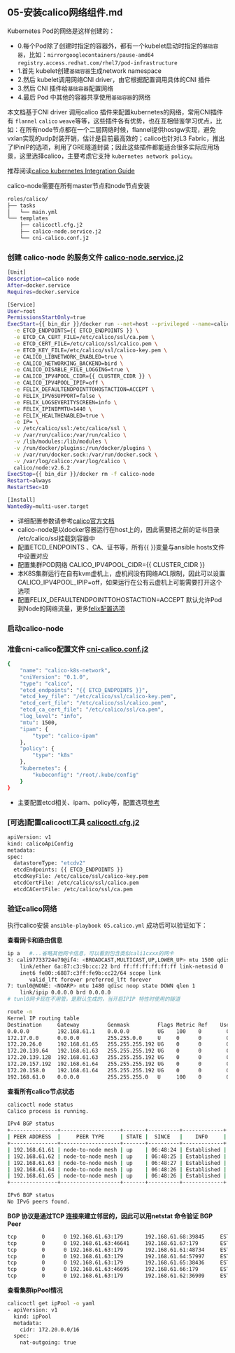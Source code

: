 ## 05-安装calico网络组件.md

Kubernetes Pod的网络是这样创建的：
- 0.每个Pod除了创建时指定的容器外，都有一个kubelet启动时指定的`基础容器`，比如：`mirrorgooglecontainers/pause-amd64` `registry.access.redhat.com/rhel7/pod-infrastructure`
- 1.首先 kubelet创建`基础容器`生成network namespace
- 2.然后 kubelet调用网络CNI driver，由它根据配置调用具体的CNI 插件
- 3.然后 CNI 插件给`基础容器`配置网络
- 4.最后 Pod 中其他的容器共享使用`基础容器`的网络

本文档基于CNI driver 调用calico 插件来配置kubernetes的网络，常用CNI插件有 `flannel` `calico` `weave`等等，这些插件各有优势，也在互相借鉴学习优点，比如：在所有node节点都在一个二层网络时候，flannel提供hostgw实现，避免vxlan实现的udp封装开销，估计是目前最高效的；calico也针对L3 Fabric，推出了IPinIP的选项，利用了GRE隧道封装；因此这些插件都能适合很多实际应用场景，这里选择calico，主要考虑它支持 `kubernetes network policy`。

推荐阅读[calico kubernetes Integration Guide](https://docs.projectcalico.org/v2.6/getting-started/kubernetes/installation/integration)

calico-node需要在所有master节点和node节点安装 

``` bash
roles/calico/
├── tasks
│   └── main.yml
└── templates
    ├── calicoctl.cfg.j2
    ├── calico-node.service.j2
    └── cni-calico.conf.j2
```

### 创建 calico-node 的服务文件 [calico-node.service.j2](../roles/calico/templates/calico-node.service.j2)

``` bash
[Unit]
Description=calico node
After=docker.service
Requires=docker.service

[Service]
User=root
PermissionsStartOnly=true
ExecStart={{ bin_dir }}/docker run --net=host --privileged --name=calico-node \
  -e ETCD_ENDPOINTS={{ ETCD_ENDPOINTS }} \
  -e ETCD_CA_CERT_FILE=/etc/calico/ssl/ca.pem \
  -e ETCD_CERT_FILE=/etc/calico/ssl/calico.pem \
  -e ETCD_KEY_FILE=/etc/calico/ssl/calico-key.pem \
  -e CALICO_LIBNETWORK_ENABLED=true \
  -e CALICO_NETWORKING_BACKEND=bird \
  -e CALICO_DISABLE_FILE_LOGGING=true \
  -e CALICO_IPV4POOL_CIDR={{ CLUSTER_CIDR }} \
  -e CALICO_IPV4POOL_IPIP=off \
  -e FELIX_DEFAULTENDPOINTTOHOSTACTION=ACCEPT \
  -e FELIX_IPV6SUPPORT=false \
  -e FELIX_LOGSEVERITYSCREEN=info \
  -e FELIX_IPINIPMTU=1440 \
  -e FELIX_HEALTHENABLED=true \
  -e IP= \
  -v /etc/calico/ssl:/etc/calico/ssl \
  -v /var/run/calico:/var/run/calico \
  -v /lib/modules:/lib/modules \
  -v /run/docker/plugins:/run/docker/plugins \
  -v /var/run/docker.sock:/var/run/docker.sock \
  -v /var/log/calico:/var/log/calico \
  calico/node:v2.6.2
ExecStop={{ bin_dir }}/docker rm -f calico-node
Restart=always
RestartSec=10

[Install]
WantedBy=multi-user.target
```
+ 详细配置参数请参考[calico官方文档](https://docs.projectcalico.org/v2.6/reference/node/configuration)
+ calico-node是以docker容器运行在host上的，因此需要把之前的证书目录 /etc/calico/ssl挂载到容器中
+ 配置ETCD_ENDPOINTS 、CA、证书等，所有{{ }}变量与ansible hosts文件中设置对应
+ 配置集群POD网络 CALICO_IPV4POOL_CIDR={{ CLUSTER_CIDR }}
+ 本K8S集群运行在自有kvm虚机上，虚机间没有网络ACL限制，因此可以设置CALICO_IPV4POOL_IPIP=off，如果运行在公有云虚机上可能需要打开这个选项
+ 配置FELIX_DEFAULTENDPOINTTOHOSTACTION=ACCEPT 默认允许Pod到Node的网络流量，更多[felix配置选项](https://docs.projectcalico.org/v2.6/reference/felix/configuration)

### 启动calico-node

### 准备cni-calico配置文件 [cni-calico.conf.j2](../roles/calico/templates/cni-calico.conf.j2)

``` bash
{
    "name": "calico-k8s-network",
    "cniVersion": "0.1.0",
    "type": "calico",
    "etcd_endpoints": "{{ ETCD_ENDPOINTS }}",
    "etcd_key_file": "/etc/calico/ssl/calico-key.pem",
    "etcd_cert_file": "/etc/calico/ssl/calico.pem",
    "etcd_ca_cert_file": "/etc/calico/ssl/ca.pem",
    "log_level": "info",
    "mtu": 1500,
    "ipam": {
        "type": "calico-ipam"
    },
    "policy": {
        "type": "k8s"
    },
    "kubernetes": {
        "kubeconfig": "/root/.kube/config"
    }
}

```
+ 主要配置etcd相关、ipam、policy等，配置选项[参考](https://docs.projectcalico.org/v2.6/reference/cni-plugin/configuration)

### [可选]配置calicoctl工具 [calicoctl.cfg.j2](roles/calico/templates/calicoctl.cfg.j2)

``` bash
apiVersion: v1
kind: calicoApiConfig
metadata:
spec:
  datastoreType: "etcdv2"
  etcdEndpoints: {{ ETCD_ENDPOINTS }}
  etcdKeyFile: /etc/calico/ssl/calico-key.pem
  etcdCertFile: /etc/calico/ssl/calico.pem
  etcdCACertFile: /etc/calico/ssl/ca.pem
```

### 验证calico网络

执行calico安装 `ansible-playbook 05.calico.yml` 成功后可以验证如下：

**查看网卡和路由信息**

``` bash
ip a   #...省略其他网卡信息，可以看到包含类似cali1cxxx的网卡
3: cali97733724e79@if4: <BROADCAST,MULTICAST,UP,LOWER_UP> mtu 1500 qdisc noqueue state UP 
    link/ether 6a:87:c3:9b:cc:22 brd ff:ff:ff:ff:ff:ff link-netnsid 0
    inet6 fe80::6887:c3ff:fe9b:cc22/64 scope link 
       valid_lft forever preferred_lft forever
7: tunl0@NONE: <NOARP> mtu 1480 qdisc noop state DOWN qlen 1
    link/ipip 0.0.0.0 brd 0.0.0.0
# tunl0网卡现在不用管，是默认生成的，当开启IPIP 特性时使用的隧道

route -n
Kernel IP routing table
Destination     Gateway         Genmask         Flags Metric Ref    Use Iface
0.0.0.0         192.168.61.1    0.0.0.0         UG    100    0        0 ens160
172.17.0.0      0.0.0.0         255.255.0.0     U     0      0        0 docker0
172.20.26.0     192.168.61.65   255.255.255.192 UG    0      0        0 ens160
172.20.139.64   192.168.61.63   255.255.255.192 UG    0      0        0 ens160
172.20.139.128  192.168.61.63   255.255.255.192 UG    0      0        0 ens160
172.20.157.192  192.168.61.64   255.255.255.192 UG    0      0        0 ens160
172.20.158.0    192.168.61.64   255.255.255.192 UG    0      0        0 ens160
192.168.61.0    0.0.0.0         255.255.255.0   U     100    0        0 ens160
```

**查看所有calico节点状态**

``` bash
calicoctl node status
Calico process is running.

IPv4 BGP status
+---------------+-------------------+-------+----------+-------------+
| PEER ADDRESS  |     PEER TYPE     | STATE |  SINCE   |    INFO     |
+---------------+-------------------+-------+----------+-------------+
| 192.168.61.61 | node-to-node mesh | up    | 06:48:24 | Established |
| 192.168.61.62 | node-to-node mesh | up    | 06:48:25 | Established |
| 192.168.61.63 | node-to-node mesh | up    | 06:48:27 | Established |
| 192.168.61.64 | node-to-node mesh | up    | 06:48:26 | Established |
| 192.168.61.65 | node-to-node mesh | up    | 06:48:26 | Established |
+---------------+-------------------+-------+----------+-------------+

IPv6 BGP status
No IPv6 peers found.
```

**BGP 协议是通过TCP 连接来建立邻居的，因此可以用netstat 命令验证 BGP Peer**

``` bash
tcp        0      0 192.168.61.63:179       192.168.61.68:39845     ESTABLISHED 1346/bird           
tcp        0      0 192.168.61.63:46641     192.168.61.67:179       ESTABLISHED 1346/bird           
tcp        0      0 192.168.61.63:179       192.168.61.61:48734     ESTABLISHED 1346/bird           
tcp        0      0 192.168.61.63:179       192.168.61.64:57997     ESTABLISHED 1346/bird           
tcp        0      0 192.168.61.63:179       192.168.61.65:38436     ESTABLISHED 1346/bird           
tcp        0      0 192.168.61.63:46695     192.168.61.66:179       ESTABLISHED 1346/bird           
tcp        0      0 192.168.61.63:179       192.168.61.62:36909     ESTABLISHED 1346/bird 
```

**查看集群ipPool情况**

``` bash
calicoctl get ipPool -o yaml
- apiVersion: v1
  kind: ipPool
  metadata:
    cidr: 172.20.0.0/16
  spec:
    nat-outgoing: true
```
